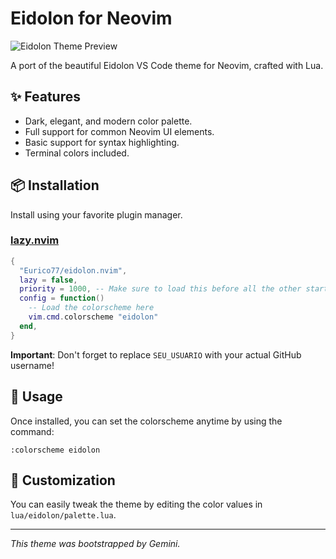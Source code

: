 # Eidolon for Neovim

![Eidolon Theme Preview](https://raw.githubusercontent.com/eurico/vscode-eidolon-theme/main/images/image.png)

A port of the beautiful Eidolon VS Code theme for Neovim, crafted with Lua.

## ✨ Features

- Dark, elegant, and modern color palette.
- Full support for common Neovim UI elements.
- Basic support for syntax highlighting.
- Terminal colors included.

## 📦 Installation

Install using your favorite plugin manager.

### [lazy.nvim](https://github.com/folke/lazy.nvim)

```lua
{
  "Eurico77/eidolon.nvim",
  lazy = false,
  priority = 1000, -- Make sure to load this before all the other start plugins
  config = function()
    -- Load the colorscheme here
    vim.cmd.colorscheme "eidolon"
  end,
}
```

**Important**: Don't forget to replace `SEU_USUARIO` with your actual GitHub username!

## 🚀 Usage

Once installed, you can set the colorscheme anytime by using the command:

```vim
:colorscheme eidolon
```

## 🎨 Customization

You can easily tweak the theme by editing the color values in `lua/eidolon/palette.lua`.

---

_This theme was bootstrapped by Gemini._

